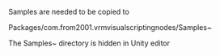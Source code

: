 Samples are needed to be copied to

Packages/com.from2001.vrmvisualscriptingnodes/Samples~

The Samples~ directory is hidden in Unity editor
